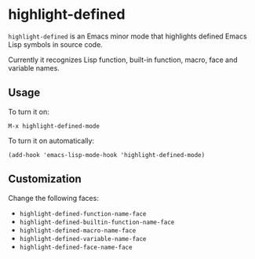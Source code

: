 # highlight-defined

`highlight-defined` is an Emacs minor mode that highlights defined
Emacs Lisp symbols in source code.

Currently it recognizes Lisp function, built-in function, macro, face
and variable names.

## Usage

To turn it on:

    M-x highlight-defined-mode

To turn it on automatically:

    (add-hook 'emacs-lisp-mode-hook 'highlight-defined-mode)

## Customization

Change the following faces:
 * `highlight-defined-function-name-face`
 * `highlight-defined-builtin-function-name-face`
 * `highlight-defined-macro-name-face`
 * `highlight-defined-variable-name-face`
 * `highlight-defined-face-name-face`
